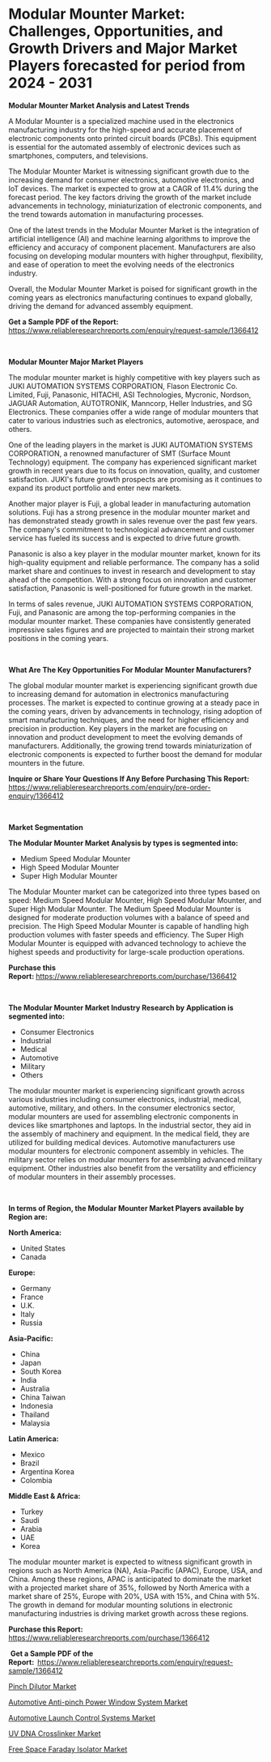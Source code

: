 <p><h1>Modular Mounter Market: Challenges, Opportunities, and Growth Drivers and Major Market Players forecasted for period from 2024 - 2031</h1></p><p><strong>Modular Mounter Market Analysis and Latest Trends</strong></p>
<p><p>A Modular Mounter is a specialized machine used in the electronics manufacturing industry for the high-speed and accurate placement of electronic components onto printed circuit boards (PCBs). This equipment is essential for the automated assembly of electronic devices such as smartphones, computers, and televisions.</p><p>The Modular Mounter Market is witnessing significant growth due to the increasing demand for consumer electronics, automotive electronics, and IoT devices. The market is expected to grow at a CAGR of 11.4% during the forecast period. The key factors driving the growth of the market include advancements in technology, miniaturization of electronic components, and the trend towards automation in manufacturing processes.</p><p>One of the latest trends in the Modular Mounter Market is the integration of artificial intelligence (AI) and machine learning algorithms to improve the efficiency and accuracy of component placement. Manufacturers are also focusing on developing modular mounters with higher throughput, flexibility, and ease of operation to meet the evolving needs of the electronics industry.</p><p>Overall, the Modular Mounter Market is poised for significant growth in the coming years as electronics manufacturing continues to expand globally, driving the demand for advanced assembly equipment.</p></p>
<p><strong>Get a Sample PDF of the Report:&nbsp;</strong> <a href="https://www.reliableresearchreports.com/enquiry/request-sample/1366412">https://www.reliableresearchreports.com/enquiry/request-sample/1366412</a></p>
<p>&nbsp;</p>
<p><strong>Modular Mounter Major Market Players</strong></p>
<p><p>The modular mounter market is highly competitive with key players such as JUKI AUTOMATION SYSTEMS CORPORATION, Flason Electronic Co. Limited, Fuji, Panasonic, HITACHI, ASI Technologies, Mycronic, Nordson, JAGUAR Automation, AUTOTRONIK, Manncorp, Heller Industries, and SG Electronics. These companies offer a wide range of modular mounters that cater to various industries such as electronics, automotive, aerospace, and others.</p><p>One of the leading players in the market is JUKI AUTOMATION SYSTEMS CORPORATION, a renowned manufacturer of SMT (Surface Mount Technology) equipment. The company has experienced significant market growth in recent years due to its focus on innovation, quality, and customer satisfaction. JUKI's future growth prospects are promising as it continues to expand its product portfolio and enter new markets.</p><p>Another major player is Fuji, a global leader in manufacturing automation solutions. Fuji has a strong presence in the modular mounter market and has demonstrated steady growth in sales revenue over the past few years. The company's commitment to technological advancement and customer service has fueled its success and is expected to drive future growth.</p><p>Panasonic is also a key player in the modular mounter market, known for its high-quality equipment and reliable performance. The company has a solid market share and continues to invest in research and development to stay ahead of the competition. With a strong focus on innovation and customer satisfaction, Panasonic is well-positioned for future growth in the market.</p><p>In terms of sales revenue, JUKI AUTOMATION SYSTEMS CORPORATION, Fuji, and Panasonic are among the top-performing companies in the modular mounter market. These companies have consistently generated impressive sales figures and are projected to maintain their strong market positions in the coming years.</p></p>
<p>&nbsp;</p>
<p><strong>What Are The Key Opportunities For Modular Mounter Manufacturers?</strong></p>
<p><p>The global modular mounter market is experiencing significant growth due to increasing demand for automation in electronics manufacturing processes. The market is expected to continue growing at a steady pace in the coming years, driven by advancements in technology, rising adoption of smart manufacturing techniques, and the need for higher efficiency and precision in production. Key players in the market are focusing on innovation and product development to meet the evolving demands of manufacturers. Additionally, the growing trend towards miniaturization of electronic components is expected to further boost the demand for modular mounters in the future.</p></p>
<p><strong>Inquire or Share Your Questions If Any Before Purchasing This Report:</strong> <a href="https://www.reliableresearchreports.com/enquiry/pre-order-enquiry/1366412">https://www.reliableresearchreports.com/enquiry/pre-order-enquiry/1366412</a></p>
<p>&nbsp;</p>
<p><strong>Market Segmentation</strong></p>
<p><strong>The Modular Mounter Market Analysis by types is segmented into:</strong></p>
<p><ul><li>Medium Speed Modular Mounter</li><li>High Speed Modular Mounter</li><li>Super High Modular Mounter</li></ul></p>
<p><p>The Modular Mounter market can be categorized into three types based on speed: Medium Speed Modular Mounter, High Speed Modular Mounter, and Super High Modular Mounter. The Medium Speed Modular Mounter is designed for moderate production volumes with a balance of speed and precision. The High Speed Modular Mounter is capable of handling high production volumes with faster speeds and efficiency. The Super High Modular Mounter is equipped with advanced technology to achieve the highest speeds and productivity for large-scale production operations.</p></p>
<p><strong>Purchase this Report:&nbsp;</strong><a href="https://www.reliableresearchreports.com/purchase/1366412">https://www.reliableresearchreports.com/purchase/1366412</a></p>
<p>&nbsp;</p>
<p><strong>The Modular Mounter Market Industry Research by Application is segmented into:</strong></p>
<p><ul><li>Consumer Electronics</li><li>Industrial</li><li>Medical</li><li>Automotive</li><li>Military</li><li>Others</li></ul></p>
<p><p>The modular mounter market is experiencing significant growth across various industries including consumer electronics, industrial, medical, automotive, military, and others. In the consumer electronics sector, modular mounters are used for assembling electronic components in devices like smartphones and laptops. In the industrial sector, they aid in the assembly of machinery and equipment. In the medical field, they are utilized for building medical devices. Automotive manufacturers use modular mounters for electronic component assembly in vehicles. The military sector relies on modular mounters for assembling advanced military equipment. Other industries also benefit from the versatility and efficiency of modular mounters in their assembly processes.</p></p>
<p>&nbsp;</p>
<p><strong>In terms of Region, the Modular Mounter Market Players available by Region are:</strong></p>
<p>
    <p> <strong> North America: </strong>
        <ul>
            <li>United States</li>
            <li>Canada</li>
        </ul>
        </p> 
    <p> <strong> Europe: </strong>
        <ul>
            <li>Germany</li>
            <li>France</li>
            <li>U.K.</li>
            <li>Italy</li>
            <li>Russia</li>
        </ul>
        </p> 
    <p> <strong> Asia-Pacific: </strong>
        <ul>
            <li>China</li>
            <li>Japan</li>
            <li>South Korea</li>
            <li>India</li>
            <li>Australia</li>
            <li>China Taiwan</li>
            <li>Indonesia</li>
            <li>Thailand</li>
            <li>Malaysia</li>
        </ul>
        </p> 
    <p> <strong> Latin America: </strong>
        <ul>
            <li>Mexico</li>
            <li>Brazil</li>
            <li>Argentina Korea</li>
            <li>Colombia</li>
        </ul>
        </p> 
    <p> <strong> Middle East & Africa: </strong>
        <ul>
            <li>Turkey</li>
            <li>Saudi</li>
            <li>Arabia</li>
            <li>UAE</li>
            <li>Korea</li>
        </ul>
    </p>
    </p>
<p><p>The modular mounter market is expected to witness significant growth in regions such as North America (NA), Asia-Pacific (APAC), Europe, USA, and China. Among these regions, APAC is anticipated to dominate the market with a projected market share of 35%, followed by North America with a market share of 25%, Europe with 20%, USA with 15%, and China with 5%. The growth in demand for modular mounting solutions in electronic manufacturing industries is driving market growth across these regions.</p></p>
<p><strong>Purchase this Report: </strong><a href="https://www.reliableresearchreports.com/purchase/1366412">https://www.reliableresearchreports.com/purchase/1366412</a></p>
<p>&nbsp;<strong>Get a Sample PDF of the Report:&nbsp;&nbsp;</strong><a href="https://www.reliableresearchreports.com/enquiry/request-sample/1366412">https://www.reliableresearchreports.com/enquiry/request-sample/1366412</a></p>
<p><strong></strong></p>
<p><p><a href="https://medium.com/@vallieemard78/pinch-dilutor-market-analysis-and-sze-forecasted-for-period-from-2024-to-2031-f61673151ae7">Pinch Dilutor Market</a></p><p><a href="https://github.com/kosella/Market-Research-Report-List-1/blob/main/automotive-anti-pinch-power-window-system-market.md">Automotive Anti-pinch Power Window System Market</a></p><p><a href="https://github.com/nathandecarvalho/Market-Research-Report-List-1/blob/main/automotive-launch-control-systems-market.md">Automotive Launch Control Systems Market</a></p><p><a href="https://medium.com/@vallieemard78/uv-dna-crosslinker-market-research-report-its-history-and-forecast-2024-to-2031-bc3081f0e956">UV DNA Crosslinker Market</a></p><p><a href="https://medium.com/@elzaziemann1943/free-space-faraday-isolator-market-insights-into-market-cagr-market-trends-and-growth-strategies-600e2b0b49ab">Free Space Faraday Isolator Market</a></p></p>